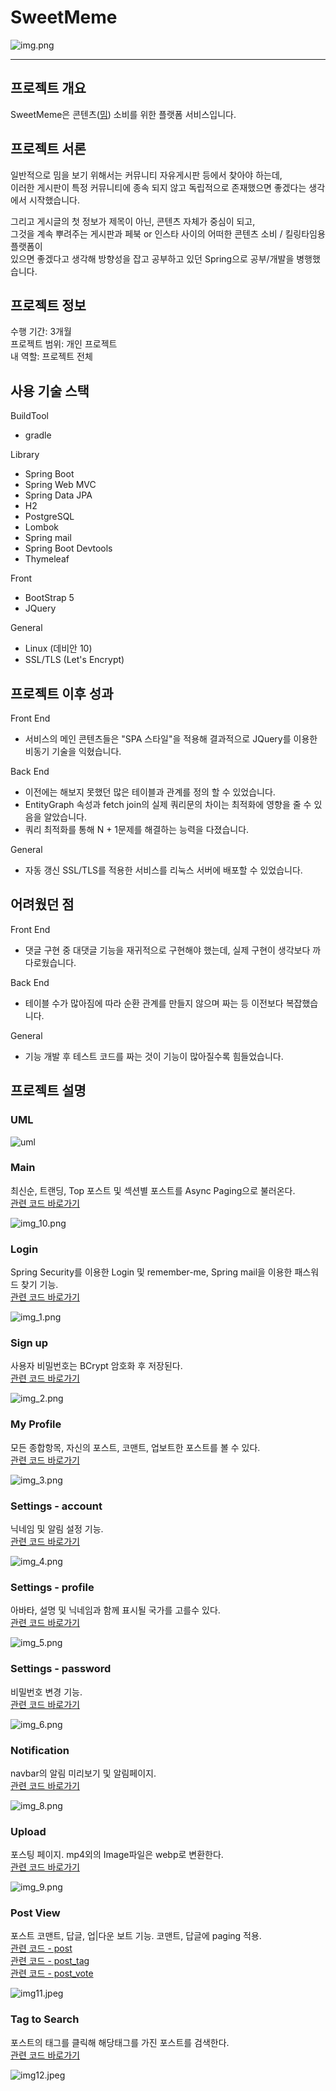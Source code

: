 # SweetMeme

![img.png](readMeRes/ians.png)

-----------------------

## 프로젝트 개요
SweetMeme은 콘텐츠([밈](https://ko.wikipedia.org/wiki/%EC%9D%B8%ED%84%B0%EB%84%B7_%EB%B0%88)) 소비를 위한 플랫폼 서비스입니다.

## 프로젝트 서론
일반적으로 밈을 보기 위해서는 커뮤니티 자유게시판 등에서 찾아야 하는데,   
이러한 게시판이 특정 커뮤니티에 종속 되지 않고 독립적으로 존재했으면 좋겠다는 생각에서 시작했습니다.     

그리고 게시글의 첫 정보가 제목이 아닌, 콘텐츠 자체가 중심이 되고,    
그것을 계속 뿌려주는 게시판과 페북 or 인스타 사이의 어떠한 콘텐츠 소비 / 킬링타임용 플랫폼이    
있으면 좋겠다고 생각해 방향성을 잡고 공부하고 있던 Spring으로 공부/개발을 병행했습니다.

## 프로젝트 정보
수행 기간: 3개월   
프로젝트 범위: 개인 프로젝트    
내 역할: 프로젝트 전체

## 사용 기술 스택
BuildTool
* gradle

Library
* Spring Boot
* Spring Web MVC
* Spring Data JPA
* H2
* PostgreSQL
* Lombok
* Spring mail
* Spring Boot Devtools
* Thymeleaf

Front
* BootStrap 5
* JQuery

General
* Linux (데비안 10)
* SSL/TLS (Let's Encrypt)

## 프로젝트 이후 성과
Front End
* 서비스의 메인 콘텐츠들은 "SPA 스타일"을 적용해 결과적으로 JQuery를 이용한 비동기 기술을 익혔습니다. 

Back End
* 이전에는 해보지 못했던 많은 테이블과 관계를 정의 할 수 있었습니다.
* EntityGraph 속성과 fetch join의 실제 쿼리문의 차이는 최적화에 영향을 줄 수 있음을 알았습니다.
* 쿼리 최적화를 통해 N + 1문제를 해결하는 능력을 다졌습니다.

General
* 자동 갱신 SSL/TLS를 적용한 서비스를 리눅스 서버에 배포할 수 있었습니다.  

## 어려웠던 점
Front End
* 댓글 구현 중 대댓글 기능을 재귀적으로 구현해야 했는데, 실제 구현이 생각보다 까다로웠습니다.

Back End
* 테이블 수가 많아짐에 따라 순환 관계를 만들지 않으며 짜는 등 이전보다 복잡했습니다.

General
* 기능 개발 후 테스트 코드를 짜는 것이 기능이 많아질수록 힘들었습니다.

## 프로젝트 설명

### UML
![uml](readMeRes/comment.png)

### Main
최신순, 트랜딩, Top 포스트 및 섹션별 포스트를 Async Paging으로 불러온다.   
[관련 코드 바로가기](src/main/java/dev/valium/sweetmeme/module/section)

![img_10.png](readMeRes/img_10.png)

### Login
Spring Security를 이용한 Login 및 remember-me, Spring mail을 이용한 패스워드 찾기 기능.  
[관련 코드 바로가기](src/main/java/dev/valium/sweetmeme/module/member)

![img_1.png](readMeRes/img_1.png)

### Sign up
사용자 비밀번호는 BCrypt 암호화 후 저장된다.     
[관련 코드 바로가기](src/main/java/dev/valium/sweetmeme/module/member)

![img_2.png](readMeRes/img_2.png)

### My Profile
모든 종합항목, 자신의 포스트, 코맨트, 업보트한 포스트를 볼 수 있다.    
[관련 코드 바로가기](src/main/java/dev/valium/sweetmeme/module/post)

![img_3.png](readMeRes/img_3.png)

### Settings - account
닉네임 및 알림 설정 기능.     
[관련 코드 바로가기](src/main/java/dev/valium/sweetmeme/module/member)

![img_4.png](readMeRes/img_4.png)

### Settings - profile
아바타, 설명 및 닉네임과 함께 표시될 국가를 고를수 있다.  
[관련 코드 바로가기](src/main/java/dev/valium/sweetmeme/module/member)

![img_5.png](readMeRes/img_5.png)

### Settings - password
비밀번호 변경 기능.     
[관련 코드 바로가기](src/main/java/dev/valium/sweetmeme/module/member)

![img_6.png](readMeRes/img_6.png)

### Notification
navbar의 알림 미리보기 및 알림페이지.    
[관련 코드 바로가기](src/main/java/dev/valium/sweetmeme/module/notifications)  

![img_8.png](readMeRes/img_8.png)

### Upload
포스팅 페이지. mp4외의 Image파일은 webp로 변환한다.         
[관련 코드 바로가기](src/main/java/dev/valium/sweetmeme/module/post)

![img_9.png](readMeRes/img_9.png)

### Post View
포스트 코맨트, 답글, 업|다운 보트 기능. 코맨트, 답글에 paging 적용.    
[관련 코드 - post](src/main/java/dev/valium/sweetmeme/module/post)   
[관련 코드 - post_tag](src/main/java/dev/valium/sweetmeme/module/post)   
[관련 코드 - post_vote](src/main/java/dev/valium/sweetmeme/module/post)   

![img11.jpeg](readMeRes/img11.jpeg)

### Tag to Search
포스트의 태그를 클릭해 해당태그를 가진 포스트를 검색한다.    
[관련 코드 바로가기](src/main/java/dev/valium/sweetmeme/module/section)

![img12.jpeg](readMeRes/img12.jpeg)
